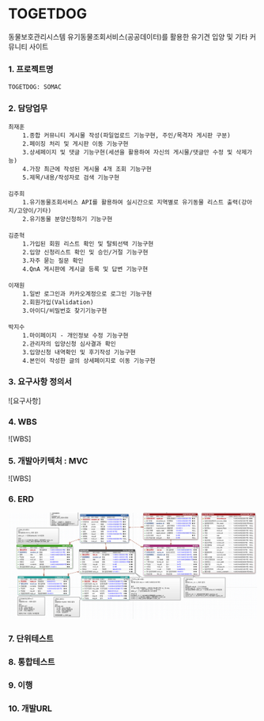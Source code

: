 # TOGETDOG
동물보호관리시스템 유기동물조회서비스(공공데이터)를 활용한 유기견 입양 및 기타 커뮤니티 사이트

### 1. 프로젝트명
```
TOGETDOG: SOMAC
```
### 2. 담당업무
```
최재훈  
    1.종합 커뮤니티 게시물 작성(파일업로드 기능구현, 주인/목격자 게시판 구분)  
    2.페이징 처리 및 게시판 이동 기능구현  
    3.상세페이지 및 댓글 기능구현(세션을 활용하여 자신의 게시물/댓글만 수정 및 삭제가능)  
    4.가장 최근에 작성된 게시물 4개 조회 기능구현  
    5.제목/내용/작성자로 검색 기능구현  
  
김주희  
    1.유기동물조회서비스 API를 활용하여 실시간으로 지역별로 유기동물 리스트 출력(강아지/고양이/기타)  
    2.유기동물 분양신청하기 기능구현  

김준혁  
    1.가입된 회원 리스트 확인 및 탈퇴선택 기능구현  
    2.입양 신청리스트 확인 및 승인/거절 기능구현
    3.자주 묻는 질문 확인  
    4.QnA 게시판에 게시글 등록 및 답변 기능구현  
    
이재원
    1.일반 로그인과 카카오계정으로 로그인 기능구현  
    2.회원가입(Validation)  
    3.아이디/비밀번호 찾기기능구현  

박지수  
    1.마이페이지 - 개인정보 수정 기능구현  
    2.관리자의 입양신청 심사결과 확인  
    3.입양신청 내역확인 및 후기작성 기능구현  
    4.본인이 작성한 글의 상세페이지로 이동 기능구현   

```
### 3. 요구사항 정의서
![요구사항]
### 4. WBS
![WBS]
### 5. 개발아키텍처 : MVC
![WBS]
### 6. ERD
![ERD](https://github.com/choijaehoon1/TOGETDOG/blob/master/SOMAC/src/ERD.png "이미지설명") 

### 7. 단위테스트

### 8. 통합테스트

### 9. 이행

### 10. 개발URL

